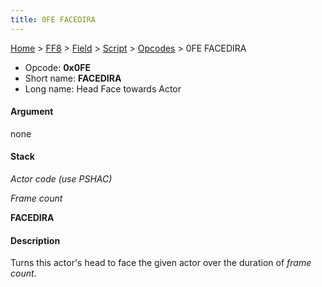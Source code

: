 ```yaml
---
title: 0FE FACEDIRA
---
```


[Home](/Main%20Page.md) > [FF8](/FF8.md) > [Field](/FF8/Field.md) > [Script](/FF8/Field/Script.md) > [Opcodes](/FF8/Field/Script/Opcodes.md) > 0FE FACEDIRA

-   Opcode: **0x0FE**
-   Short name: **FACEDIRA**
-   Long name: Head Face towards Actor

#### Argument

none

#### Stack

  
*Actor code (use PSHAC)*

*Frame count*

**FACEDIRA**

#### Description

Turns this actor's head to face the given actor over the duration of
*frame count*.
